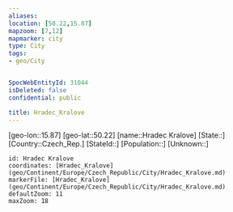 ```yaml
---
aliases: 
location: [50.22,15.87]
mapzoom: [7,12] 
mapmarker: city 
type: City
tags:
- geo/City


SpocWebEntityId: 31044
isDeleted: false
confidential: public

title: Hradec_Kralove
---
```

[geo-lon::15.87]
[geo-lat::50.22]
[name::Hradec Kralove]
[State::]
[Country::Czech_Rep.]
[StateId::]
[Population::]
[Unknown::]


```leaflet
id: Hradec Kralove
coordinates: [Hradec_Kralove](geo/Continent/Europe/Czech_Republic/City/Hradec_Kralove.md)
markerFile: [Hradec_Kralove](geo/Continent/Europe/Czech_Republic/City/Hradec_Kralove.md)
defaultZoom: 11 
maxZoom: 18
```



